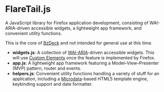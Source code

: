# FlareTail.js

A JavaScript library for Firefox application development, consisting of WAI-ARIA-driven accessible widgets, a lightweight app framework, and convenient utility functions.

This is the core of [BzDeck](https://github.com/bzdeck/bzdeck) and not intended for general use at this time.

* **widgets.js**: A collection of [WAI-ARIA](http://www.w3.org/TR/wai-aria/)-driven accessible widgets. This will use [Custom Elements](https://developer.mozilla.org/en-US/docs/Web/Web_Components/Custom_Elements) once the feature is implemented by Firefox.
* **app.js**: A lightweight app framework featuring a Model–View–Presenter (MVP) pattern, router and events.
* **helpers.js**: Convenient utility functions handling a variety of stuff for an application, including a [Microdata](http://www.w3.org/TR/microdata/)-based HTML5 template engine, keybinding support and date formatter.
